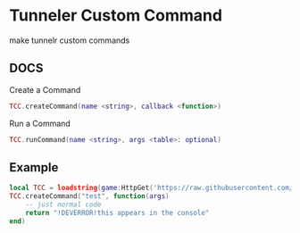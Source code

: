 # Tunneler Custom Command
make tunnelr custom commands

## DOCS

Create a Command
```lua
TCC.createCommand(name <string>, callback <function>)
```

Run a Command
```lua
TCC.runCommand(name <string>, args <table>: optional)
```

## Example

```lua
local TCC = loadstring(game:HttpGet('https://raw.githubusercontent.com/TrhRichard/Tunneler-CustomCommand/main/main.lua'))()
TCC.createCommand("test", function(args)
	-- just normal code
	return "!DEVERROR!this appears in the console"
end)
```
